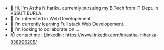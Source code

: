 - 👋 Hi, I’m Astha Niharika, currently pursuing my B.Tech from IT Dept. in VSSUT,BURLA.
- 👀 I’m interested in Web Developement.
- 🌱 I’m currently learning Full stack Web Developement.
- 💞️ I’m looking to collaborate on ...
- 📫 contact me : LinkedIn : https://www.linkedin.com/in/astha-niharika-838996205/ 

<!---
niharikastha/niharikastha is a ✨ special ✨ repository because its `README.md` (this file) appears on your GitHub profile.
You can click the Preview link to take a look at your changes.
--->
